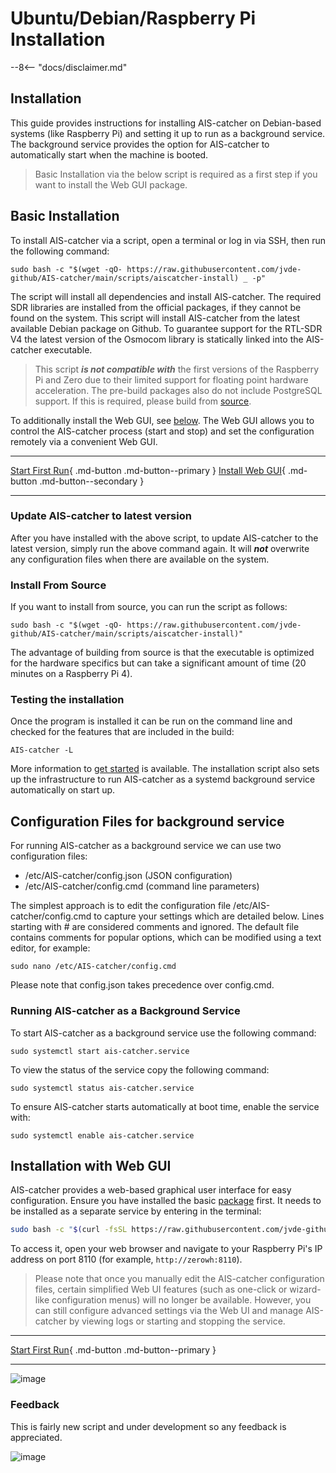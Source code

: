 #  Ubuntu/Debian/Raspberry Pi Installation

--8<-- "docs/disclaimer.md"

## Installation


This guide provides instructions for installing AIS-catcher on Debian-based systems (like Raspberry Pi) and setting it up to run as a background service. The background service provides the option for AIS-catcher to automatically start when the machine is booted.

>  Basic Installation via the below script is  required as a first step if you want to install the Web GUI package.

## Basic Installation

To install AIS-catcher via a script, open a terminal or log in via SSH, then run the following command:
```console
sudo bash -c "$(wget -qO- https://raw.githubusercontent.com/jvde-github/AIS-catcher/main/scripts/aiscatcher-install) _ -p"
```

The script will install all dependencies and install AIS-catcher. The required SDR libraries are installed from the official packages, if they cannot be found on the system. This script will install AIS-catcher from the latest available Debian package on Github. To guarantee support for the RTL-SDR V4 the latest version of the Osmocom library is statically linked into the AIS-catcher executable.

> This script ***is not compatible with*** the first versions of the Raspberry Pi and Zero due to their limited support for floating point hardware acceleration.
> The pre-build packages also do not include PostgreSQL support. If this is required, please build from [source](#install-from-source).

To additionally install the Web GUI, see [below](#installation-with-web-gui). The Web GUI allows you to control the AIS-catcher process (start and stop) and set the configuration remotely via a convenient Web GUI.

---

[Start First Run](../usage/cli.md){ .md-button .md-button--primary }
[Install Web GUI](#installation-with-web-gui){ .md-button .md-button--secondary }

---

### Update AIS-catcher to latest version

After you have installed with the above script, 
to update AIS-catcher to the latest version, simply run the above command again. It will ***not*** overwrite any configuration files when there are available on the system.

### Install From Source

If you want to install from source, you can run the script as follows:

```console
sudo bash -c "$(wget -qO- https://raw.githubusercontent.com/jvde-github/AIS-catcher/main/scripts/aiscatcher-install)" 
```
The advantage of building from source is that the executable is optimized for the hardware specifics but can take a significant amount of time (20 minutes on a Raspberry Pi 4).


### Testing the installation

Once the program is installed it can be run on the command line and checked for the features that are included in the build:
```console
AIS-catcher -L
```

More information to [get started](../usage/cli.md) is available. The installation script also sets up the infrastructure to run AIS-catcher as a systemd background service automatically on start up. 

## Configuration Files for background service

For running AIS-catcher as a background service we can use two configuration files:

- /etc/AIS-catcher/config.json (JSON configuration)
- /etc/AIS-catcher/config.cmd (command line parameters)

The simplest approach is to edit the configuration file /etc/AIS-catcher/config.cmd to capture your settings which are detailed below. Lines starting with # are considered comments and ignored. The default file contains comments for popular options, which can be modified using a text editor, for example:
```console
sudo nano /etc/AIS-catcher/config.cmd
```
Please note that config.json takes precedence over config.cmd.

### Running AIS-catcher as a Background Service

To start AIS-catcher as a background service use the following command:
```console
sudo systemctl start ais-catcher.service
```
To view the status of the service copy the following command:
```console
sudo systemctl status ais-catcher.service
```
To ensure AIS-catcher starts automatically at boot time, enable the service with:
```console
sudo systemctl enable ais-catcher.service
```

## Installation with Web GUI 

AIS-catcher provides a web-based graphical user interface for easy configuration. Ensure you have installed the basic [package](#basic-installation) first. It needs to be installed as a separate service by entering in the terminal:
```bash
sudo bash -c "$(curl -fsSL https://raw.githubusercontent.com/jvde-github/AIS-catcher-control/main/install_ais_catcher_control.sh)"
```
To access it, open your web browser and navigate to your Raspberry Pi's IP address on port 8110 (for example, `http://zerowh:8110`). 

> Please note that once you manually edit the AIS-catcher configuration files, certain simplified Web  UI features (such as one-click or wizard-like configuration menus) will no longer be available.  However, you can still configure advanced settings via the Web UI and manage AIS-catcher by viewing logs or starting and stopping the service.

---

[Start First Run](../usage/gui.md){ .md-button .md-button--primary }

---

![image](https://github.com/user-attachments/assets/1fe942d2-dd3a-4116-99e8-f88f2de4ed14)


### Feedback
This is fairly new script and under development so any feedback is appreciated. 

![image](https://github.com/user-attachments/assets/1be6abdb-7df2-4f4b-8d73-1740e0476013)
